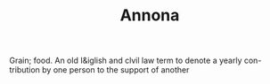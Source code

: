 ---
title: Annona
letter: A
permalink: "/definitions/annona.html"
body: Grain; food. An old I&iglish and clvil law term to denote a yearly con-tribution
  by one person to the support of another
published_at: '2018-07-07'
source: Black's Law Dictionary
layout: post
---